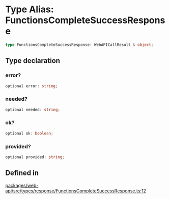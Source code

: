 # Type Alias: FunctionsCompleteSuccessResponse

```ts
type FunctionsCompleteSuccessResponse: WebAPICallResult & object;
```

## Type declaration

### error?

```ts
optional error: string;
```

### needed?

```ts
optional needed: string;
```

### ok?

```ts
optional ok: boolean;
```

### provided?

```ts
optional provided: string;
```

## Defined in

[packages/web-api/src/types/response/FunctionsCompleteSuccessResponse.ts:12](https://github.com/slackapi/node-slack-sdk/blob/main/packages/web-api/src/types/response/FunctionsCompleteSuccessResponse.ts#L12)
